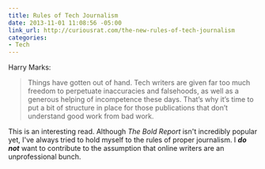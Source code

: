 ```yaml
---
title: Rules of Tech Journalism
date: 2013-11-01 11:08:56 -05:00
link_url: http://curiousrat.com/the-new-rules-of-tech-journalism
categories:
- Tech
---
```


Harry Marks:

>Things have gotten out of hand. Tech writers are given far too much freedom to perpetuate inaccuracies and falsehoods, as well as a generous helping of incompetence these days. That’s why it’s time to put a bit of structure in place for those publications that don’t understand good work from bad work.

This is an interesting read. Although *The Bold Report* isn't incredibly popular yet, I've always tried to hold myself to the rules of proper journalism. I ***do not*** want to contribute to the assumption that online writers are an unprofessional bunch.
